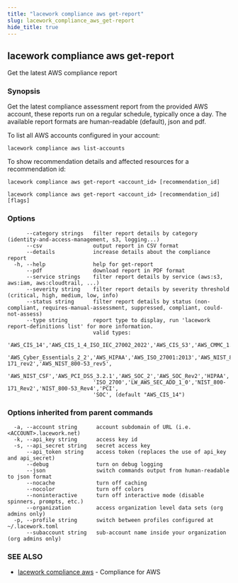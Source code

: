 ```yaml
---
title: "lacework compliance aws get-report"
slug: lacework_compliance_aws_get-report
hide_title: true
---
```


## lacework compliance aws get-report

Get the latest AWS compliance report

### Synopsis

Get the latest compliance assessment report from the provided AWS account, these
reports run on a regular schedule, typically once a day. The available report formats
are human-readable (default), json and pdf.

To list all AWS accounts configured in your account:

    lacework compliance aws list-accounts

To show recommendation details and affected resources for a recommendation id:

    lacework compliance aws get-report <account_id> [recommendation_id]


```
lacework compliance aws get-report <account_id> [recommendation_id] [flags]
```

### Options

```
      --category strings   filter report details by category (identity-and-access-management, s3, logging...)
      --csv                output report in CSV format
      --details            increase details about the compliance report
  -h, --help               help for get-report
      --pdf                download report in PDF format
      --service strings    filter report details by service (aws:s3, aws:iam, aws:cloudtrail, ...)
      --severity string    filter report details by severity threshold (critical, high, medium, low, info)
      --status string      filter report details by status (non-compliant, requires-manual-assessment, suppressed, compliant, could-not-assess)
      --type string        report type to display, run 'lacework report-definitions list' for more information.
                           valid types:
                           'AWS_CIS_14','AWS_CIS_1_4_ISO_IEC_27002_2022','AWS_CIS_S3','AWS_CMMC_1.02','AWS_CSA_CCM_4_0_5',
                           'AWS_Cyber_Essentials_2_2','AWS_HIPAA','AWS_ISO_27001:2013','AWS_NIST_800-171_rev2','AWS_NIST_800-53_rev5',
                           'AWS_NIST_CSF','AWS_PCI_DSS_3.2.1','AWS_SOC_2','AWS_SOC_Rev2','HIPAA',
                           'ISO_2700','LW_AWS_SEC_ADD_1_0','NIST_800-171_Rev2','NIST_800-53_Rev4','PCI',
                           'SOC', (default "AWS_CIS_14")
```

### Options inherited from parent commands

```
  -a, --account string      account subdomain of URL (i.e. <ACCOUNT>.lacework.net)
  -k, --api_key string      access key id
  -s, --api_secret string   secret access key
      --api_token string    access token (replaces the use of api_key and api_secret)
      --debug               turn on debug logging
      --json                switch commands output from human-readable to json format
      --nocache             turn off caching
      --nocolor             turn off colors
      --noninteractive      turn off interactive mode (disable spinners, prompts, etc.)
      --organization        access organization level data sets (org admins only)
  -p, --profile string      switch between profiles configured at ~/.lacework.toml
      --subaccount string   sub-account name inside your organization (org admins only)
```

### SEE ALSO

* [lacework compliance aws](lacework_compliance_aws.md)	 - Compliance for AWS

